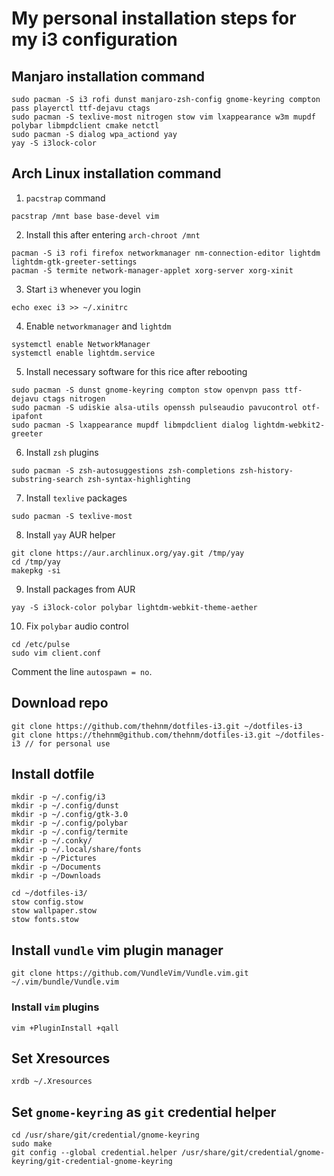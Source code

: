 # My personal installation steps for my i3 configuration

## Manjaro installation command 
```
sudo pacman -S i3 rofi dunst manjaro-zsh-config gnome-keyring compton pass playerctl ttf-dejavu ctags
sudo pacman -S texlive-most nitrogen stow vim lxappearance w3m mupdf polybar libmpdclient cmake netctl
sudo pacman -S dialog wpa_actiond yay
yay -S i3lock-color 
```

## Arch Linux installation command

1. `pacstrap` command
```
pacstrap /mnt base base-devel vim
```

2. Install this after entering `arch-chroot /mnt`
```
pacman -S i3 rofi firefox networkmanager nm-connection-editor lightdm lightdm-gtk-greeter-settings
pacman -S termite network-manager-applet xorg-server xorg-xinit
```

3. Start `i3` whenever you login
```
echo exec i3 >> ~/.xinitrc
```

4. Enable `networkmanager` and `lightdm`
```
systemctl enable NetworkManager
systemctl enable lightdm.service
```

5. Install necessary software for this rice after rebooting
```
sudo pacman -S dunst gnome-keyring compton stow openvpn pass ttf-dejavu ctags nitrogen
sudo pacman -S udiskie alsa-utils openssh pulseaudio pavucontrol otf-ipafont
sudo pacman -S lxappearance mupdf libmpdclient dialog lightdm-webkit2-greeter
```

6. Install `zsh` plugins
```
sudo pacman -S zsh-autosuggestions zsh-completions zsh-history-substring-search zsh-syntax-highlighting 
```

7. Install `texlive` packages
```
sudo pacman -S texlive-most 
```

8. Install `yay` AUR helper
```
git clone https://aur.archlinux.org/yay.git /tmp/yay
cd /tmp/yay
makepkg -si
```

9. Install packages from AUR
```
yay -S i3lock-color polybar lightdm-webkit-theme-aether
```

10. Fix `polybar` audio control
```
cd /etc/pulse
sudo vim client.conf
```
Comment the line `autospawn = no`.

## Download repo
```
git clone https://github.com/thehnm/dotfiles-i3.git ~/dotfiles-i3
git clone https://thehnm@github.com/thehnm/dotfiles-i3.git ~/dotfiles-i3 // for personal use
```

## Install dotfile
```
mkdir -p ~/.config/i3
mkdir -p ~/.config/dunst
mkdir -p ~/.config/gtk-3.0
mkdir -p ~/.config/polybar
mkdir -p ~/.config/termite
mkdir -p ~/.conky/
mkdir -p ~/.local/share/fonts
mkdir -p ~/Pictures
mkdir -p ~/Documents
mkdir -p ~/Downloads

cd ~/dotfiles-i3/
stow config.stow
stow wallpaper.stow
stow fonts.stow
```

## Install `vundle` vim plugin manager
```
git clone https://github.com/VundleVim/Vundle.vim.git ~/.vim/bundle/Vundle.vim
```

### Install `vim` plugins
```
vim +PluginInstall +qall
```

## Set Xresources
```
xrdb ~/.Xresources
```

## Set `gnome-keyring` as `git` credential helper
```
cd /usr/share/git/credential/gnome-keyring
sudo make
git config --global credential.helper /usr/share/git/credential/gnome-keyring/git-credential-gnome-keyring
```
